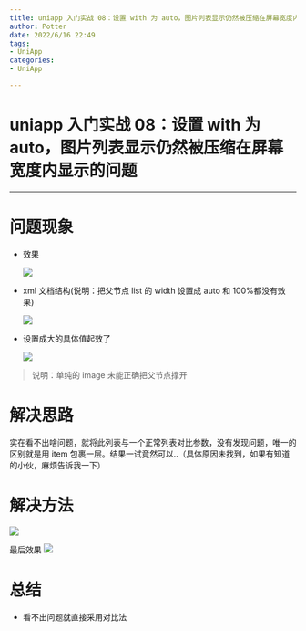 ```yaml
---
title: uniapp 入门实战 08：设置 with 为 auto，图片列表显示仍然被压缩在屏幕宽度内显示的问题
author: Potter
date: 2022/6/16 22:49
tags: 
- UniApp
categories: 
- UniApp

---
```



# uniapp 入门实战 08：设置 with 为 auto，图片列表显示仍然被压缩在屏幕宽度内显示的问题

---

# 问题现象

- 效果

  ![](https://cdn.jsdelivr.net/gh/yxw007/BlogPicBed@master//img/20220616210533.png)

- xml 文档结构(说明：把父节点 list 的 width 设置成 auto 和 100%都没有效果)

  ![](https://cdn.jsdelivr.net/gh/yxw007/BlogPicBed@master//img/20220616210431.png)

- 设置成大的具体值起效了

  ![](https://cdn.jsdelivr.net/gh/yxw007/BlogPicBed@master//img/20220616210448.png)

> 说明：单纯的 image 未能正确把父节点撑开

# 解决思路

实在看不出啥问题，就将此列表与一个正常列表对比参数，没有发现问题，唯一的区别就是用 item 包裹一层。结果一试竟然可以..（具体原因未找到，如果有知道的小伙，麻烦告诉我一下）

# 解决方法

![](https://cdn.jsdelivr.net/gh/yxw007/BlogPicBed@master//img/20220616210507.png)

最后效果
![](https://cdn.jsdelivr.net/gh/yxw007/BlogPicBed@master//img/20220616210523.png)

# 总结

- 看不出问题就直接采用对比法


